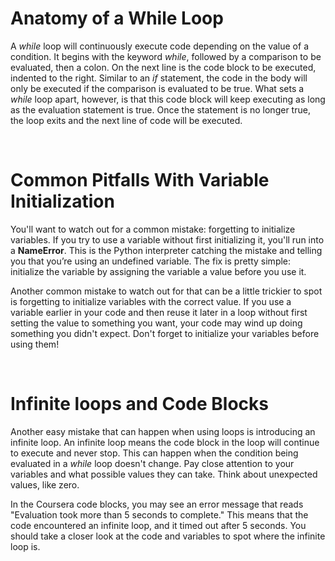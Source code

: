 # Anatomy of a While Loop

A *while* loop will continuously execute code depending on the value of a condition. It begins with the keyword *while*, followed by a comparison to be evaluated, then a colon. On the next line is the code block to be executed, indented to the right. Similar to an *if* statement, the code in the body will only be executed if the comparison is evaluated to be true. What sets a *while* loop apart, however, is that this code block will keep executing as long as the evaluation statement is true. Once the statement is no longer true, the loop exits and the next line of code will be executed. 

<br>

# Common Pitfalls With Variable Initialization

You'll want to watch out for a common mistake: forgetting to initialize variables. If you try to use a variable without first initializing it, you'll run into a **NameError**. This is the Python interpreter catching the mistake and telling you that you’re using an undefined variable. The fix is pretty simple: initialize the variable by assigning the variable a value before you use it.

Another common mistake to watch out for that can be a little trickier to spot is forgetting to initialize variables with the correct value. If you use a variable earlier in your code and then reuse it later in a loop without first setting the value to something you want, your code may wind up doing something you didn't expect. Don't forget to initialize your variables before using them!

<br>

# Infinite loops and Code Blocks

Another easy mistake that can happen when using loops is introducing an infinite loop. An infinite loop means the code block in the loop will continue to execute and never stop. This can happen when the condition being evaluated in a *while* loop doesn't change. Pay close attention to your variables and what possible values they can take. Think about unexpected values, like zero.

In the Coursera code blocks, you may see an error message that reads "Evaluation took more than 5 seconds to complete." This means that the code encountered an infinite loop, and it timed out after 5 seconds. You should take a closer look at the code and variables to spot where the infinite loop is.
